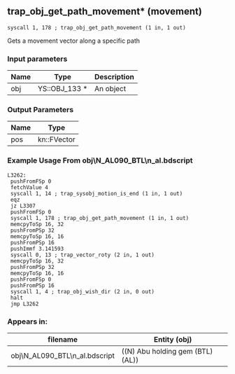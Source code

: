 ## trap_obj_get_path_movement* (movement)

`syscall 1, 178 ; trap_obj_get_path_movement (1 in, 1 out)`

Gets a movement vector along a specific path

### Input parameters
| Name | Type | Description
|------|------|------------
| obj   | YS::OBJ_133 *   | An object


### Output Parameters
| Name | Type
|------|-----
| pos   | kn::FVector   
### Example Usage From obj\N_AL090_BTL\n_al.bdscript
```plaintext
L3262:
 pushFromFSp 0
 fetchValue 4
 syscall 1, 14 ; trap_sysobj_motion_is_end (1 in, 1 out)
 eqz 
 jz L3307
 pushFromFSp 0
 syscall 1, 178 ; trap_obj_get_path_movement (1 in, 1 out)
 memcpyToSp 16, 32
 pushFromPSp 32
 memcpyToSp 16, 16
 pushFromPSp 16
 pushImmf 3.141593
 syscall 0, 13 ; trap_vector_roty (2 in, 1 out)
 memcpyToSp 16, 32
 pushFromPSp 32
 memcpyToSp 16, 16
 pushFromFSp 0
 pushFromPSp 16
 syscall 1, 4 ; trap_obj_wish_dir (2 in, 0 out)
 halt 
 jmp L3262
```


### Appears in:
| filename | Entity (obj)
|----------|-------------
| obj\N_AL090_BTL\n_al.bdscript       | ((N) Abu holding gem (BTL) (AL))          



